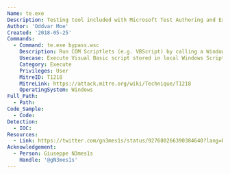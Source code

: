 ```yaml
---
Name: te.exe
Description: Testing tool included with Microsoft Test Authoring and Execution Framework (TAEF).
Author: 'Oddvar Moe'
Created: '2018-05-25'
Commands:
  - Command: te.exe bypass.wsc
    Description: Run COM Scriptlets (e.g. VBScript) by calling a Windows Script Component (WSC) file.
    Usecase: Execute Visual Basic script stored in local Windows Script Component file.
    Category: Execute
    Privileges: User
    MitreID: T1218
    MitreLink: https://attack.mitre.org/wiki/Technique/T1218
    OperatingSystem: Windows
Full_Path:
  - Path:
Code_Sample:
  - Code:
Detection:
  - IOC:
Resources:
  - Link: https://twitter.com/gn3mes1s/status/927680266390384640?lang=bg
Acknowledgement:
  - Person: Giuseppe N3mes1s
    Handle: '@gN3mes1s'
---
```

